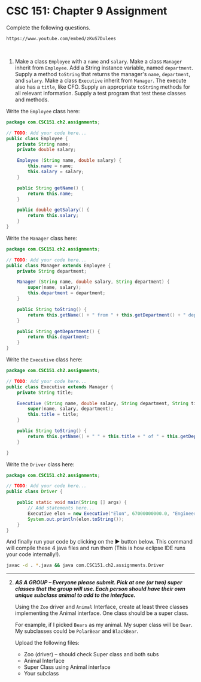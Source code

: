 # CSC 151: Chapter 9 Assignment

Complete the following questions.

```|{type:'youtube'}
https://www.youtube.com/embed/zKuS7Dulees
```

<br>

1. Make a class `Employee` with a `name` and `salary`. Make a class `Manager` inherit from `Employee`. Add a String instance variable, named `department`. Supply a method `toString` that returns the manager's `name`, `department`, and `salary`. Make a class `Executive` inherit from `Manager`. The execute also has a `title`, like CFO. Supply an appropriate `toString` methods for all relevant information. Supply a test program that test these classes and methods.

Write the `Employee` class here:

```java | {type: 'file', path: '/ACC-CSC151/ch9/Employee.java'}
package com.CSC151.ch2.assignments;

// TODO: Add your code here...
public class Employee {
    private String name;
    private double salary;

    Employee (String name, double salary) {
        this.name = name;
        this.salary = salary;
    }

    public String getName() {
        return this.name;
    }

    public double getSalary() {
        return this.salary;
    }
}
```

Write the `Manager` class here:

```java | {type: 'file', path: '/ACC-CSC151/ch9/Manager.java'}
package com.CSC151.ch2.assignments;

// TODO: Add your code here...
public class Manager extends Employee {
    private String department;

    Manager (String name, double salary, String department) {
        super(name, salary);
        this.department = department;
    }

    public String toString() {
        return this.getName() + " from " + this.getDepartment() + " department, with salary of $" + Double.toString(this.getSalary());
    }

    public String getDepartment() {
        return this.department;
    }
}
```

Write the `Executive` class here:

```java | {type: 'file', path: '/ACC-CSC151/ch9/Executive.java'}
package com.CSC151.ch2.assignments;

// TODO: Add your code here...
public class Executive extends Manager {
    private String title;

    Executive (String name, double salary, String department, String title) {
        super(name, salary, department);
        this.title = title;
    }

    public String toString() {
        return this.getName() + " " + this.title + " of " + this.getDepartment() + " with salary of $" + Double.toString(this.getSalary());
    }

}
```

Write the `Driver` class here:

```java | {type: 'file', path: '/ACC-CSC151/ch9/Driver.java'}
package com.CSC151.ch2.assignments;

// TODO: Add your code here...
public class Driver {

    public static void main(String [] args) {
        // Add statements here...
        Executive elon = new Executive("Elon", 67000000000.0, "Engineering", "CEO");
        System.out.println(elon.toString());
	}
}
```

And finally run your code by clicking on the ▶ button below. This command will compile these 4 java files and run them (This is how eclipse IDE runs your code internally!).

```bash | {type: 'command'}
javac -d . *.java && java com.CSC151.ch2.assignments.Driver
```

---

2. _**AS A GROUP – Everyone please submit. Pick at one (or two) super classes that the group will use. Each person should have their own unique subclass animal to add to the interface.**_

    Using the `Zoo` driver and `Animal` Interface, create at least three classes implementing the Animal interface. One class should be a super class.

    For example, if I picked `Bears` as my animal. My super class will be `Bear`. My subclasses could be `PolarBear` and `BlackBear`.

    Upload the following files:

    - Zoo (driver) – should check Super class and both subs
    - Animal Interface
    - Super Class using Animal interface
    - Your subclass

    ```java

    ```
